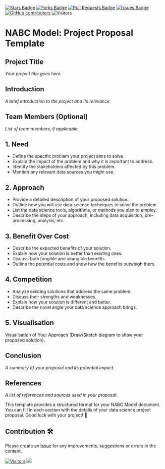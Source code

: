 <a href="https://github.com/drshahizan/research-design/stargazers"><img src="https://img.shields.io/github/stars/drshahizan/research-design" alt="Stars Badge"/></a>
<a href="https://github.com/drshahizan/research-design/network/members"><img src="https://img.shields.io/github/forks/drshahizan/research-design" alt="Forks Badge"/></a>
<a href="https://github.com/drshahizan/research-design/pulls"><img src="https://img.shields.io/github/issues-pr/drshahizan/research-design" alt="Pull Requests Badge"/></a>
<a href="https://github.com/drshahizan/research-design"><img src="https://img.shields.io/github/issues/drshahizan/research-design" alt="Issues Badge"/></a>
<a href="https://github.com/drshahizan/research-design/graphs/contributors"><img alt="GitHub contributors" src="https://img.shields.io/github/contributors/drshahizan/research-design?color=2b9348"></a>
![Visitors](https://api.visitorbadge.io/api/visitors?path=https%3A%2F%2Fgithub.com%2Fdrshahizan%2MCSD1043&labelColor=%23d9e3f0&countColor=%23697689&style=flat)

# NABC Model: Project Proposal Template

## Project Title
*Your project title goes here.*

## Introduction
*A brief introduction to the project and its relevance.*

## Team Members (Optional)
*List of team members, if applicable.*

## 1. Need
* Define the specific problem your project aims to solve.
* Explain the impact of the problem and why it is important to address.
* Identify the stakeholders affected by this problem.
* Mention any relevant data sources you might use.

## 2. Approach
* Provide a detailed description of your proposed solution.
* Outline how you will use data science techniques to solve the problem.
* List the data science tools, algorithms, or methods you plan to employ.
* Describe the steps of your approach, including data acquisition, pre-processing, analysis, etc.

## 3. Benefit Over Cost
* Describe the expected benefits of your solution.
* Explain how your solution is better than existing ones.
* Discuss both tangible and intangible benefits.
* Outline the potential costs and show how the benefits outweigh them.

## 4. Competition
* Analyze existing solutions that address the same problem.
* Discuss their strengths and weaknesses.
* Explain how your solution is different and better.
* Describe the novel angle your data science approach brings.
  
## 5. Visualisation
Visualisation of Your Approach (Draw/Sketch diagram to show your proposed solution):

## Conclusion
*A summary of your proposal and its potential impact.*

## References
*A list of references and sources used in your proposal.*


This template provides a structured format for your NABC Model document. You can fill in each section with the details of your data science project proposal. Good luck with your project! 🌟

## Contribution 🛠️
Please create an [Issue](https://github.com/drshahizan/BDM/issues) for any improvements, suggestions or errors in the content.



[![Visitors](https://api.visitorbadge.io/api/visitors?path=https%3A%2F%2Fgithub.com%2Fdrshahizan&labelColor=%23697689&countColor=%23555555&style=plastic)](https://visitorbadge.io/status?path=https%3A%2F%2Fgithub.com%2Fdrshahizan)
![](https://hit.yhype.me/github/profile?user_id=81284918)
